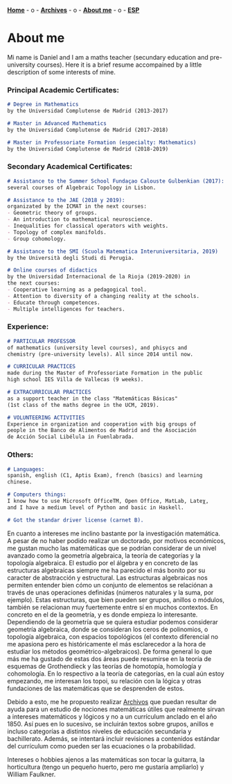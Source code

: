 [**Home**](ENGindex.html) - o -    [**Archives**](ENGArchivos.html)  - o -   [**About me**](ENGSobremi.html)  - o -   [**ESP**](Sobremi.html)

# About me
Mi name is Daniel and I am a maths teacher (secundary education and pre-university courses). Here it is a brief resume accompained by a little description of some interests of mine.

### Principal Academic Certificates:

```markdown
# Degree in Mathematics 
by the Universidad Complutense de Madrid (2013-2017)

# Master in Advanced Mathematics
by the Universidad Complutense de Madrid (2017-2018)

# Master in Professoriate Formation (especialty: Mathematics)
by the Universidad Complutense de Madrid (2018-2019)

```


### Secondary Academical Certificates:

```markdown
# Assistance to the Summer School Fundaçao Calouste Gulbenkian (2017): 
several courses of Algebraic Topology in Lisbon.

# Assistance to the JAE (2018 y 2019): 
organizated by the ICMAT in the next courses: 
- Geometric theory of groups.
- An introduction to mathematical neuroscience.  
- Inequalities for classical operators with weights.
- Topology of complex manifolds.
- Group cohomology.

# Assistance to the SMI (Scuola Matematica Interuniversitaria, 2019)
by the Università degli Studi di Perugia.

# Online courses of didactics
by the Universidad Internacional de la Rioja (2019-2020) in 
the next courses: 
- Cooperative learning as a pedagogical tool.
- Attention to diversity of a changing reality at the schools.
- Educate through competences.
- Multiple intelligences for teachers.

```

### Experience:

```markdown
# PARTICULAR PROFESSOR 
of mathematics (university level courses), and phisycs and 
chemistry (pre-university levels). All since 2014 until now.

# CURRICULAR PRACTICES 
made during the Master of Professoriate Formation in the public 
high school IES Villa de Vallecas (9 weeks).

# EXTRACURRICULAR PRACTICES 
as a support teacher in the class "Matemáticas Básicas"
(1st class of the maths degree in the UCM, 2019).

# VOLUNTEERING ACTIVITIES
Experience in organization and cooperation with big groups of
people in the Banco de Alimentos de Madrid and the Asociación 
de Acción Social Libélula in Fuenlabrada.


```

### Others:

```markdown
# Languages: 
spanish, english (C1, Aptis Exam), french (basics) and learning 
chinese.

# Computers things: 
I know how to use Microsoft OfficeTM, Open Office, MatLab, Lateχ, 
and I have a medium level of Python and basic in Haskell.

# Got the standar driver license (carnet B).
```

En cuanto a intereses me inclino bastante por la investigación matemática. A pesar de no haber podido realizar un doctorado, por motivos económicos, me gustan mucho las matemáticas que se podrían considerar de un nivel avanzado como la geometría algebraica, la teoría de categorías y la topología algebraica. El estudio por el álgebra y en concreto de las estructuras algebraicas siempre me ha parecido el más bonito por su caracter de abstracción y estructural. Las estructuras algebraicas nos permiten entender bien cómo un conjunto de elementos se relaciónan a través de unas operaciones definidas (números naturales y la suma, por ejemplo). Estas estructuras, que bien pueden ser grupos, anillos o módulos, también se relacionan muy fuertemente entre sí en muchos contextos. En concreto en el de la geometría, y es donde empieza lo interesante. Dependiendo de la geometría que se quiera estudiar podemos considerar geometría algebraica, donde se consideran los ceros de polinomios, o topología algebraica, con espacios topológicos (el contexto diferencial no me apasiona pero es históricamente el más esclarecedor a la hora de estudiar los métodos geométrico-algebraicos). De forma general lo que más me ha gustado de estas dos áreas puede resumirse en la teoría de esquemas de Grothendieck y las teorías de homotopía, homología y cohomología. En lo respectivo a la teoría de categorías, en la cual aún estoy empezando, me interesan los topoi, su relación con la lógica y otras fundaciones de las matemáticas que se desprenden de estos.

Debido a esto, me he propuesto realizar [Archivos](Archivos.html) que puedan resultar de ayuda para un estudio de nociones matemáticas útiles que realmente sirvan a intereses matemáticos y lógicos y no a un currículum anclado en el año 1850. Así pues en lo sucesivo, se incluirán textos sobre grupos, anillos e incluso categorías a distintos niveles de educación secundaria y bachillerato. Además, se intentará incluir revisiones a contenidos estándar del currículum como pueden ser las ecuaciones o la probabilidad.

Intereses o hobbies ajenos a las matemáticas son tocar la guitarra, la horticultura (tengo un pequeño huerto, pero me gustaría ampliarlo) y William Faulkner. 
